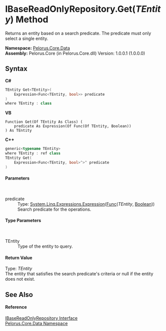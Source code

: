 # IBaseReadOnlyRepository.Get(*TEntity*) Method 
 

Returns an entity based on a search predicate. The predicate must only select a single entity.

**Namespace:**&nbsp;<a href="E27DB326">Pelorus.Core.Data</a><br />**Assembly:**&nbsp;Pelorus.Core (in Pelorus.Core.dll) Version: 1.0.0.1 (1.0.0.0)

## Syntax

**C#**<br />
``` C#
TEntity Get<TEntity>(
	Expression<Func<TEntity, bool>> predicate
)
where TEntity : class

```

**VB**<br />
``` VB
Function Get(Of TEntity As Class) ( 
	predicate As Expression(Of Func(Of TEntity, Boolean))
) As TEntity
```

**C++**<br />
``` C++
generic<typename TEntity>
where TEntity : ref class
TEntity Get(
	Expression<Func<TEntity, bool>^>^ predicate
)
```


#### Parameters
&nbsp;<dl><dt>predicate</dt><dd>Type: <a href="http://msdn2.microsoft.com/en-us/library/bb335710" target="_blank">System.Linq.Expressions.Expression</a>(<a href="http://msdn2.microsoft.com/en-us/library/bb549151" target="_blank">Func</a>(*TEntity*, <a href="http://msdn2.microsoft.com/en-us/library/a28wyd50" target="_blank">Boolean</a>))<br />Search predicate for the operations.</dd></dl>

#### Type Parameters
&nbsp;<dl><dt>TEntity</dt><dd>Type of the entity to query.</dd></dl>

#### Return Value
Type: *TEntity*<br />The entity that satisfies the search predicate's criteria or null if the entity does not exist.

## See Also


#### Reference
<a href="E4B31551">IBaseReadOnlyRepository Interface</a><br /><a href="E27DB326">Pelorus.Core.Data Namespace</a><br />